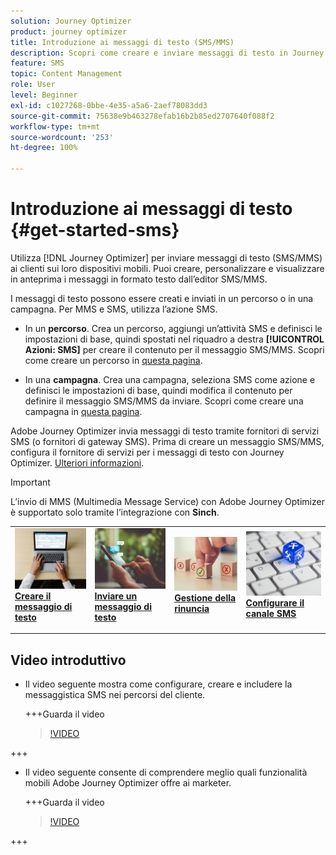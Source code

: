 ```yaml
---
solution: Journey Optimizer
product: journey optimizer
title: Introduzione ai messaggi di testo (SMS/MMS)
description: Scopri come creare e inviare messaggi di testo in Journey Optimizer
feature: SMS
topic: Content Management
role: User
level: Beginner
exl-id: c1027268-0bbe-4e35-a5a6-2aef78083dd3
source-git-commit: 75638e9b463278efab16b2b85ed2707640f088f2
workflow-type: tm+mt
source-wordcount: '253'
ht-degree: 100%

---
```


# Introduzione ai messaggi di testo {#get-started-sms}

Utilizza [!DNL Journey Optimizer] per inviare messaggi di testo (SMS/MMS) ai clienti sui loro dispositivi mobili. Puoi creare, personalizzare e visualizzare in anteprima i messaggi in formato testo dall’editor SMS/MMS.

I messaggi di testo possono essere creati e inviati in un percorso o in una campagna. Per MMS e SMS, utilizza l’azione SMS.

* In un **percorso**. Crea un percorso, aggiungi un’attività SMS e definisci le impostazioni di base, quindi spostati nel riquadro a destra **[!UICONTROL Azioni: SMS]** per creare il contenuto per il messaggio SMS/MMS. Scopri come creare un percorso in [questa pagina](../building-journeys/journey-gs.md).

* In una **campagna**. Crea una campagna, seleziona SMS come azione e definisci le impostazioni di base, quindi modifica il contenuto per definire il messaggio SMS/MMS da inviare. Scopri come creare una campagna in [questa pagina](../campaigns/create-campaign.md#configure).

Adobe Journey Optimizer invia messaggi di testo tramite fornitori di servizi SMS (o fornitori di gateway SMS). Prima di creare un messaggio SMS/MMS, configura il fornitore di servizi per i messaggi di testo con Journey Optimizer. [Ulteriori informazioni](sms-configuration.md).

>[!IMPORTANT]
>
> L’invio di MMS (Multimedia Message Service) con Adobe Journey Optimizer è supportato solo tramite l’integrazione con **Sinch**.

<table style="table-layout:fixed"><tr style="border: 0;">
<td>
<a href="create-sms.md">
<img alt="Lead" src="../assets/do-not-localize/sms-create.jpeg">
</a>
<div><a href="create-sms.md"><strong>Creare il messaggio di testo</strong>
</div>
<p>
</td>
<td>
<a href="send-sms.md">
<img alt="Non frequente" src="../assets/do-not-localize/sms-sending.jpg">
</a>
<div>
<a href="send-sms.md"><strong>Inviare un messaggio di testo</strong></a>
</div>
<p></td>
<td>
<a href="sms-opt-out.md">
<img alt="Convalida" src="../assets/do-not-localize/sms-opt-out.jpg">
</a>
<div>
<a href="sms-opt-out.md"><strong>Gestione della rinuncia</strong></a>
</div>
<p>
</td>
<td>
<a href="sms-configuration.md">
<img alt="Convalida" src="../assets/do-not-localize/sms-config.jpg">
</a>
<div>
<a href="sms-configuration.md"><strong>Configurare il canale SMS</strong></a>
</div>
<p>
</td>
</tr></table>

## Video introduttivo

* Il video seguente mostra come configurare, creare e includere la messaggistica SMS nei percorsi del cliente.

  +++Guarda il video

  >[!VIDEO](https://video.tv.adobe.com/v/3420509?learn=on)

+++

* Il video seguente consente di comprendere meglio quali funzionalità mobili Adobe Journey Optimizer offre ai marketer.


  +++Guarda il video

  >[!VIDEO](https://video.tv.adobe.com/v/3426021?quality=12&learn=on)

+++
